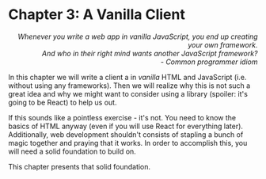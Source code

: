 # Chapter 3: A Vanilla Client

<div style="text-align: right"> <i> Whenever you write a web app in vanilla JavaScript, you end up creating your own framework. <br> And who in their right mind wants another JavaScript framework? <br> - Common programmer idiom </i> </div>

In this chapter we will write a client a in _vanilla_ HTML and JavaScript (i.e. without using any frameworks).
Then we will realize why this is not such a great idea and why we might want to consider using a library (spoiler: it's going to be React) to help us out.

If this sounds like a pointless exercise - it's not.
You need to know the basics of HTML anyway (even if you will use React for everything later).
Additionally, web development shouldn't consists of stapling a bunch of magic together and praying that it works.
In order to accomplish this, you will need a solid foundation to build on.

This chapter presents that solid foundation.

